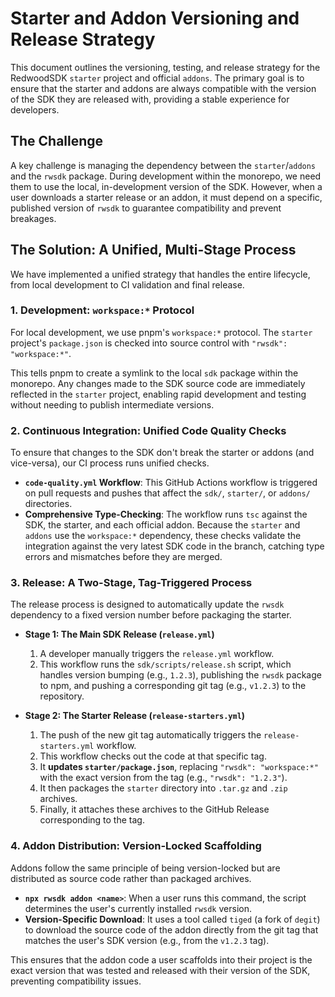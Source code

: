 # Starter and Addon Versioning and Release Strategy

This document outlines the versioning, testing, and release strategy for the RedwoodSDK `starter` project and official `addons`. The primary goal is to ensure that the starter and addons are always compatible with the version of the SDK they are released with, providing a stable experience for developers.

## The Challenge

A key challenge is managing the dependency between the `starter`/`addons` and the `rwsdk` package. During development within the monorepo, we need them to use the local, in-development version of the SDK. However, when a user downloads a starter release or an addon, it must depend on a specific, published version of `rwsdk` to guarantee compatibility and prevent breakages.

## The Solution: A Unified, Multi-Stage Process

We have implemented a unified strategy that handles the entire lifecycle, from local development to CI validation and final release.

### 1. Development: `workspace:*` Protocol

For local development, we use pnpm's `workspace:*` protocol. The `starter` project's `package.json` is checked into source control with `"rwsdk": "workspace:*"`.

This tells pnpm to create a symlink to the local `sdk` package within the monorepo. Any changes made to the SDK source code are immediately reflected in the `starter` project, enabling rapid development and testing without needing to publish intermediate versions.

### 2. Continuous Integration: Unified Code Quality Checks

To ensure that changes to the SDK don't break the starter or addons (and vice-versa), our CI process runs unified checks.

-   **`code-quality.yml` Workflow**: This GitHub Actions workflow is triggered on pull requests and pushes that affect the `sdk/`, `starter/`, or `addons/` directories.
-   **Comprehensive Type-Checking**: The workflow runs `tsc` against the SDK, the starter, and each official addon. Because the `starter` and `addons` use the `workspace:*` dependency, these checks validate the integration against the very latest SDK code in the branch, catching type errors and mismatches before they are merged.

### 3. Release: A Two-Stage, Tag-Triggered Process

The release process is designed to automatically update the `rwsdk` dependency to a fixed version number before packaging the starter.

-   **Stage 1: The Main SDK Release (`release.yml`)**
    1.  A developer manually triggers the `release.yml` workflow.
    2.  This workflow runs the `sdk/scripts/release.sh` script, which handles version bumping (e.g., `1.2.3`), publishing the `rwsdk` package to npm, and pushing a corresponding git tag (e.g., `v1.2.3`) to the repository.

-   **Stage 2: The Starter Release (`release-starters.yml`)**
    1.  The push of the new git tag automatically triggers the `release-starters.yml` workflow.
    2.  This workflow checks out the code at that specific tag.
    3.  It **updates `starter/package.json`**, replacing `"rwsdk": "workspace:*"` with the exact version from the tag (e.g., `"rwsdk": "1.2.3"`).
    4.  It then packages the `starter` directory into `.tar.gz` and `.zip` archives.
    5.  Finally, it attaches these archives to the GitHub Release corresponding to the tag.

### 4. Addon Distribution: Version-Locked Scaffolding

Addons follow the same principle of being version-locked but are distributed as source code rather than packaged archives.

-   **`npx rwsdk addon <name>`**: When a user runs this command, the script determines the user's currently installed `rwsdk` version.
-   **Version-Specific Download**: It uses a tool called `tiged` (a fork of `degit`) to download the source code of the addon directly from the git tag that matches the user's SDK version (e.g., from the `v1.2.3` tag).

This ensures that the addon code a user scaffolds into their project is the exact version that was tested and released with their version of the SDK, preventing compatibility issues.
